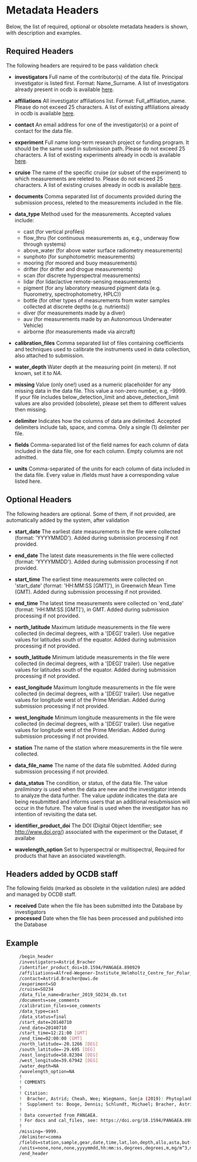 # Metadata Headers

Below, the list of required, optional or obsolete metadata headers is shown, with description and examples.

## Required Headers

The following headers are required to be pass validation check

* __investigators__ Full name of the contributor(s) of the data file. Principal investigator is listed first. Format: Name_Surname. A list of investigators already present in ocdb is available [here](ocdb-PI-affiliation-experiment-cruise.md/#investigators).

* __affiliations__ All investigator affiliations list. Format: Full_affiliation_name. Please do not exceed 25 characters. A list of existing affiliations already in ocdb is available [here](ocdb-PI-affiliation-experiment-cruise.md/#affiliations). 

* __contact__ An email address for one of the investigator(s) or a point of contact for the data file. 

* __experiment__ Full name long-term research project or funding program. It should be the same used in submission path. Please do not exceed 25 characters. A list of existing experiments already in ocdb is available [here](ocdb-PI-affiliation-experiment-cruise.md/#experiments). 

* __cruise__ The name of the specific cruise (or subset of the experiment) to which measurements are releted to. Please do not exceed 25 characters. A list of existing cruises already in ocdb is available [here](ocdb-PI-affiliation-experiment-cruise.md/#cruises).

* __documents__ Comma separated list of documents provided during the submission process, releted to the measurements included in the file.

* **data_type**
	Method used for the measurements. Accepted values include:
	- cast (for vertical profiles)
	- flow_thru (for continuous measurements as, e.g., underway flow through systems)
	- above_water (for above water surface radiometry measurements)
	- sunphoto (for sunphotometric measurements)
	- mooring (for moored and buoy measurements)
	- drifter (for drifter and drogue measurements)
	- scan (for discrete hyperspectral measurements)
	- lidar (for lidar/active remote-sensing measurements)
	- pigment (for any laboratory measured pigment data (e.g. fluorometry, spectrophotometry, HPLC))
	- bottle (for other types of measurements from water samples collected at discrete depths (e.g. nutrients))
	- diver (for measurements made by a diver)
	- auv (for measurements made by an Autonomous Underwater Vehicle)
	- airborne (for measurements made via aircraft)

* **calibration_files** Comma separated list of files containing coefficients and techniques used to calibrate the instruments used in data collection, also attached to submission.

* **water_depth** Water depth at the measuring point (in meters). If not known, set it to _NA_.

* __missing__ Value (only one!) used as a numeric placeholder for any missing data in the data file. This value a non-zero number, e.g. -9999. If your file includes below_detection_limit and above_detection_limit  values are also provided (obsolete), please set them to different values then missing.

* __delimiter__ Indicates how the columns of data are delimited. Accepted delimiters include tab, space, and comma. Only a single (1) delimiter per file.

* __fields__ Comma-separated list of the field names for each column of data included in the data file, one for each column. Empty columns are not admitted.

* __units__ Comma-separated of the units for each column of data included in the data file. Every value in /fields must have a corresponding value listed here.


## Optional Headers
The following headers are optional. Some of them, if not provided, are automatically added by the system, after validation

* **start_date** The earliest date measurements in the file were collected (format: 'YYYYMMDD'). Added during submission processing if not provided.
 
* **end_date** The latest date measurements in the file were collected (format: 'YYYYMMDD'). Added during submission processing if not provided.

* **start_time** The earliest time measurements were collected on 'start_date' (format: 'HH:MM:SS [GMT]'), in Greenwich Mean Time (GMT). Added during submission processing if not provided.

* **end_time**
The latest time measurements were collected on 'end_date' (format: 'HH:MM:SS [GMT]'), in GMT. Added during submission processing if not provided.

* **north_latitude** Maximum latidude measurements in the file were collected (in decimal degrees, with a '[DEG]' trailer). Use negative values for latitudes south of the equator. Added during submission processing if not provided.
 
* **south_latitude** Minimum latidude measurements in the file were collected (in decimal degrees, with a '[DEG]' trailer). Use negative values for latitudes south of the equator. Added during submission processing if not provided.

* **east_longitude** Maximum longitude measurements in the file were collected (in decimal degrees, with a '[DEG]' trailer). Use negative values for longitude west of the Prime Meridian. Added during submission processing if not provided.

* **west_longitude** Minimum longitude measurements in the file were collected (in decimal degrees, with a '[DEG]' trailer). Use negative values for longitude west of the Prime Meridian. Added during submission processing if not provided.

* **station** The name of the station where measurements in the file were collected.

* **data_file_name** The name of the data file submitted. Added during submission processing if not provided. 

* **data_status** The condition, or status, of the data file. The value _preliminary_ is used when the data are new and the investigator intends to analyze the data further. The value _update_ indicates the data are being resubmitted and informs users that an additional resubmission will occur in the future. The value final is used when the investigator has no intention of revisiting the data set.

* **identifier_product_doi** The DOI (Digital Object Identifier; see http://www.doi.org/) associated with the experiment or the Dataset, if availabe

* **wavelength_option** Set to hyperspectral or multispectral, Required for products that have an associated wavelength.


## Headers added by OCDB staff
The following fields (marked as obsolete in the vaildation rules) are added and managed by OCDB staff.
* **received** Date when the file has been submitted into the Database by investigators
* **processed** Date when the file has been processed and published into the Database


## Example 
```bash
     /begin_header
     /investigators=Astrid_Bracher
     /identifier_product_doi=10.1594/PANGAEA.898929
     /affiliations=Alfred-Wegener-Institute_Helmholtz_Centre_for_Polar_and_Marine_Research
     /contact=Astrid.Bracher@awi.de
     /experiment=SO
     /cruise=SO234
     /data_file_name=Bracher_2019_SO234_db.txt
     /documents=see_comments
     /calibration_files=see_comments
     /data_type=cast
     /data_status=final
     /start_date=20140710
     /end_date=20140710
     /start_time=12:21:00 [GMT]
     /end_time=02:00:00 [GMT]
     /north_latitude=-20.1266 [DEG]
     /south_latitude=-29.695 [DEG]
     /east_longitude=58.82304 [DEG]
     /west_longitude=39.67942 [DEG]
     /water_depth=NA
     /wavelength_option=NA
     !
     ! COMMENTS
     !
     ! Citation:
     !  Bracher, Astrid; Cheah, Wee; Wiegmann, Sonja (2019): Phytoplankton pigment concentrations in the tropical Indian Ocean in July and August 2014 during RV Sonne cruises SO234 and SO235. Alfred Wegener Institute, Helmholtz Centre for Polar and Marine Research, Bremerhaven, PANGAEA, https://doi.org/10.1594/PANGAEA.898929. 
     !  Supplement to: Booge, Dennis; Schlundt, Michael; Bracher, Astrid; Endres, Sonja; Zäncker, Birthe; Marandino, Christa A (2018): Marine isoprene production and consumption in the mixed layer of the surface ocean - a field study over two oceanic regions. Biogeosciences, 15(2), 649-667, https://doi.org/10.5194/bg-15-649-2018
     !
     ! Data converted from PANGAEA.
     ! For docs and cal_files, see: https://doi.org/10.1594/PANGAEA.898929
     !
     /missing=-9999.
     /delimiter=comma
     /fields=station,sample,gear,date,time,lat,lon,depth,allo,asta,but-fuco,tot_chl_a,chl_b,chl_c3,chlide_a,diadino,diato,dino,dv_chl_a,dv_chl_b,fuco,hex-fuco,lut,neo,perid,phide_a,phytin_a,phytin_b,pyrophide_a,pyrophytin_a,viola,zea
     /units=none,none,none,yyyymmdd,hh:mm:ss,degrees,degrees,m,mg/m^3,mg/m^3,mg/m^3,mg/m^3,mg/m^3,mg/m^3,mg/m^3,mg/m^3,mg/m^3,mg/m^3,mg/m^3,mg/m^3,mg/m^3,mg/m^3,mg/m^3,mg/m^3,mg/m^3,mg/m^3,mg/m^3,mg/m^3,mg/m^3,mg/m^3,mg/m^3,mg/m^3
     /end_header
```